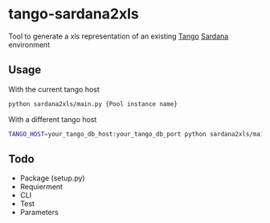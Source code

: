 # tango-sardana2xls

Tool to generate a xls representation of an existing [Tango](https://github.com/tango-controls/pytango.git) [Sardana](https://github.com/sardana-org/sardana) environment

## Usage

With the current tango host
```bash
python sardana2xls/main.py {Pool instance name}
```

With a different tango host
```bash
TANGO_HOST=your_tango_db_host:your_tango_db_port python sardana2xls/main.py {Pool instance name}
```

## Todo
 - Package (setup.py)
 - Requierment
 - CLI
 - Test
 - Parameters
 
 
